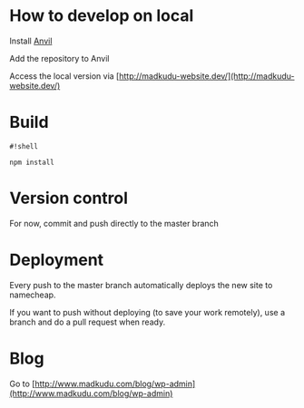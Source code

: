 # How to develop on local

Install [Anvil](http://anvilformac.com/)

Add the repository to Anvil

Access the local version via [http://madkudu-website.dev/](http://madkudu-website.dev/)

# Build

```
#!shell

npm install
```
# Version control

For now, commit and push directly to the master branch

# Deployment

Every push to the master branch automatically deploys the new site to namecheap.

If you want to push without deploying (to save your work remotely), use a branch and do a pull request when ready.

# Blog

Go to [http://www.madkudu.com/blog/wp-admin](http://www.madkudu.com/blog/wp-admin)

